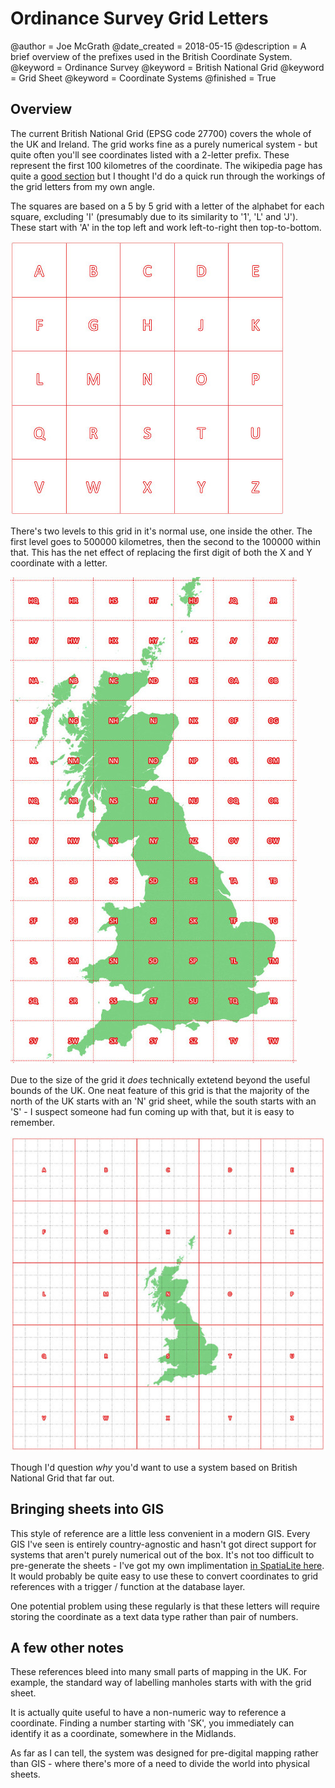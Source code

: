 # Ordinance Survey Grid Letters
@author = Joe McGrath
@date_created = 2018-05-15
@description = A brief overview of the prefixes used in the British Coordinate System.
@keyword = Ordinance Survey
@keyword = British National Grid
@keyword = Grid Sheet
@keyword = Coordinate Systems
@finished = True

## Overview

The current British National Grid (EPSG code 27700) covers the whole of the UK and Ireland. The grid works fine as a purely numerical system - but quite often you'll see coordinates listed with a 2-letter prefix. These represent the first 100 kilometres of the coordinate. The wikipedia page has quite a [good section](https://en.wikipedia.org/wiki/Ordnance_Survey_National_Grid#Grid_letters) but I thought I'd do a quick run through the workings of the grid letters from my own angle.

The squares are based on a 5 by 5 grid with a letter of the alphabet for each square, excluding 'I' (presumably due to its similarity to '1', 'L' and 'J'). These start with 'A' in the top left and work left-to-right then top-to-bottom.

<img src="img/os_grid_basic.jpg" alt="The 5x5 grid that are the basis of the prefix.">

There's two levels to this grid in it's normal use, one inside the other. The first level goes to 500000 kilometres, then the second to the 100000 within that. This has the net effect of replacing the first digit of both the X and Y coordinate with a letter.

<img src="img/os_grid_detail.jpg" alt="The relevant portion of the 2-letter grid covering Great Britain.">

Due to the size of the grid it *does* technically extetend beyond the useful bounds of the UK. One neat feature of this grid is that the majority of the north of the UK starts with an 'N' grid sheet, while the south starts with an 'S' - I suspect someone had fun coming up with that, but it is easy to remember.

<img src="img/os_grid_full.jpg" alt="Full extend of the grid naming system.">

Though I'd question *why* you'd want to use a system based on British National Grid that far out.

## Bringing sheets into GIS

This style of reference are a little less convenient in a modern GIS. Every GIS I've seen is entirely country-agnostic and hasn't got direct support for systems that aren't purely numerical out of the box. It's not too difficult to pre-generate the sheets - I've got my own implimentation [in SpatiaLite here](https://github.com/JosephMcGrath/Misc-scripts/blob/master/SQLite/OS_Grid_Squares.sql). It would probably be quite easy to use these to convert coordinates to grid references with a trigger / function at the database layer.

One potential problem using these regularly is that these letters will require storing the coordinate as a text data type rather than pair of numbers.

## A few other notes

These references bleed into many small parts of mapping in the UK. For example, the standard way of labelling manholes starts with with the grid sheet.

It is actually quite useful to have a non-numeric way to reference a coordinate. Finding a number starting with 'SK', you immediately can identify it as a coordinate, somewhere in the Midlands.

As far as I can tell, the system was designed for pre-digital mapping rather than GIS - where there's more of a need to divide the world into physical sheets.
